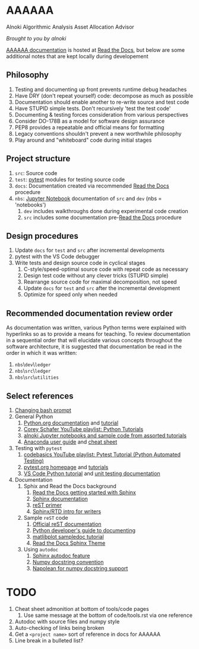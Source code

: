 # AAAAAA
Alnoki Algorithmic Analysis Asset Allocation Advisor

*Brought to you by alnoki*

[AAAAAA documentation](https://alnoki.rtfd.io) is hosted at
[Read the Docs](https://rtfd.io), but below are some additional notes
that are kept locally during developement

## Philosophy
1. Testing and documenting up front prevents runtime debug headaches
1. Have DRY (don't repeat yourself) code: decompose as much as possible
1. Documentation should enable another to re-write source and test code
1. Have STUPID simple tests. Don't recursively 'test the test code'
1. Documenting & testing forces consideration from various perspectives
1. Consider DO-178B as a model for software design assurance
1. PEP8 provides a repeatable and official means for formatting
1. Legacy conventions shouldn't prevent a new worthwhile philosophy
1. Play around and "whiteboard" code during initial stages

## Project structure
1. `src`: Source code
1. `test`: [pytest](https://docs.pytest.org) modules for testing source
code
1. `docs`: Documentation created via recommended [Read the Docs](https://docs.readthedocs.io/en/latest/intro/getting-started-with-sphinx.html#quick-start)
procedure
1. `nbs`: [Jupyter Notebook](http://jupyter.org/) documentation of
`src` and `dev` (nbs = 'notebooks')
    1. `dev` includes walkthroughs done during experimental code
    creation
    1. `src` includes some documentation pre-[Read the Docs](https://docs.readthedocs.io/en/latest/intro/getting-started-with-sphinx.html#quick-start)
procedure

## Design procedures
1. Update `docs` for `test` and `src` after incremental developments
1. pytest with the VS Code debugger
1. Write tests and design source code in cyclical stages
    1. C-style/speed-optimal source code with repeat code as necessary
    1. Design test code without any clever tricks (STUPID simple)
    1. Rearrange source code for maximal decomposition, not speed
    1. Update `docs` for `test` and `src` after the incremental
    development
    1. Optimize for speed only when needed

## Recommended documentation review order
As documentation was written, various Python terms were explained with
hyperlinks so as to provide a means for teaching. To review
documentation in a sequential order that will elucidate various
concepts throughout the software architecture, it is suggested that
documentation be read in the order in which it was written:
1. `nbs`\\`dev`\\`ledger`
1. `nbs`\\`src`\\`ledger`
1. `nbs`\\`src`\\`utilities`

## Select references
1. [Changing bash prompt](https://www.cyberciti.biz/tips/howto-linux-unix-bash-shell-setup-prompt.html)
1. General Python
    1. [Python.org documentation](https://docs.python.org/) and [tutorial](https://docs.python.org/3/tutorial/index.html)
    1. [Corey Schafer YouTube playlist: Python Tutorials](https://www.youtube.com/playlist?list=PL-osiE80TeTt2d9bfVyTiXJA-UTHn6WwU)
    1. [alnoki Jupyter notebooks and sample code from assorted tutorials](https://github.com/alnoki?tab=repositories)
    1. [Anaconda user guide](https://docs.anaconda.com/anaconda/user-guide/) and [cheat sheet](https://docs.anaconda.com/_downloads/Anaconda-Starter-Guide-Cheat-Sheet.pdf)
1. Testing with `pytest`
    1. [codebasics YouTube playlist: Pytest Tutorial (Python Automated Testing)](https://www.youtube.com/playlist?list=PLeo1K3hjS3utzQYDNRNluzqJqpMXx6hHu)
    1. [pytest.org homepage](https://docs.pytest.org) and [tutorials](https://docs.pytest.org/en/latest/contents.html)
    1. [VS Code Python tutorial](https://code.visualstudio.com/docs/languages/python) and [unit testing documentation](https://code.visualstudio.com/docs/python/unit-testing)
1. Documentation
    1. Sphix and Read the Docs background
        1. [Read the Docs getting started with Sphinx](https://docs.readthedocs.io/en/latest/intro/getting-started-with-sphinx.html#external-resources)
        1. [Sphinx documentation](http://www.sphinx-doc.org/en/master/)
        1. [reST primer](http://www.sphinx-doc.org/en/master/usage/restructuredtext/basics.html)
        1. [Sphinx/RTD intro for writers](http://www.ericholscher.com/blog/2016/jul/1/sphinx-and-rtd-for-writers/)
    1. Sample `reST` code
        1. [Official reST documentation](http://docutils.sourceforge.net/rst.html)
        1. [Python developer's guide to documenting](https://devguide.python.org/documenting/)
        1. [matlibplot sampledoc tutorial](https://matplotlib.org/sampledoc/)
        1. [Read the Docs Sphinx Theme](https://sphinx-rtd-theme.readthedocs.io/en/latest/)
    1. Using `autodoc`
        1. [Sphinx autodoc feature](http://www.sphinx-doc.org/en/master/usage/extensions/autodoc.html)
        1. [Numpy docstring convention](https://numpydoc.readthedocs.io/en/latest/format.html#docstring-standard)
        1. [Napolean for numpy docstring support](http://www.sphinx-doc.org/en/master/usage/extensions/napoleon.html#module-sphinx.ext.napoleon)

# TODO
1. Cheat sheet admonition at bottom of tools/code pages
    1. Use same message at the bottom of code/tools.rst via one reference
1. Autodoc with source files and numpy style
1. Auto-checking of links being broken
1. Get a `<project name>` sort of reference in docs for AAAAAA
1. Line break in a bulleted list?
